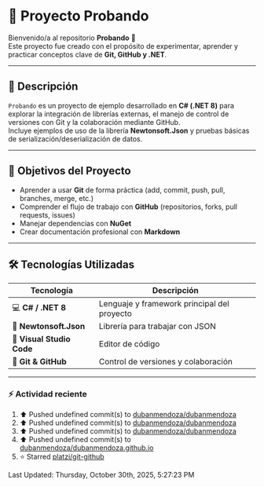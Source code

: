# 🚀 Proyecto Probando

Bienvenido/a al repositorio **Probando** 👋  
Este proyecto fue creado con el propósito de experimentar, aprender y practicar conceptos clave de **Git, GitHub y .NET**.

---

## 📘 Descripción

`Probando` es un proyecto de ejemplo desarrollado en **C# (.NET 8)** para explorar la integración de librerías externas, el manejo de control de versiones con Git y la colaboración mediante GitHub.  
Incluye ejemplos de uso de la librería **Newtonsoft.Json** y pruebas básicas de serialización/deserialización de datos.

---

## 🧠 Objetivos del Proyecto

- Aprender a usar **Git** de forma práctica (add, commit, push, pull, branches, merge, etc.)
- Comprender el flujo de trabajo con **GitHub** (repositorios, forks, pull requests, issues)
- Manejar dependencias con **NuGet**
- Crear documentación profesional con **Markdown**

---

## 🛠️ Tecnologías Utilizadas

| Tecnología | Descripción |
|-------------|-------------|
| 💻 **C# / .NET 8** | Lenguaje y framework principal del proyecto |
| 🧩 **Newtonsoft.Json** | Librería para trabajar con JSON |
| 🔧 **Visual Studio Code** | Editor de código |
| 🧠 **Git & GitHub** | Control de versiones y colaboración |

---

### ⚡ Actividad reciente

<!--START_SECTION:activity-->

<!--END_SECTION:activity-->

<!--RECENT_ACTIVITY:start-->
1. ⬆️ Pushed undefined commit(s) to [dubanmendoza/dubanmendoza](https://github.com/dubanmendoza/dubanmendoza)<br>
2. ⬆️ Pushed undefined commit(s) to [dubanmendoza/dubanmendoza](https://github.com/dubanmendoza/dubanmendoza)<br>
3. ⬆️ Pushed undefined commit(s) to [dubanmendoza/dubanmendoza](https://github.com/dubanmendoza/dubanmendoza)<br>
4. ⬆️ Pushed undefined commit(s) to [dubanmendoza/dubanmendoza.github.io](https://github.com/dubanmendoza/dubanmendoza.github.io)<br>
5. ⭐ Starred [platzi/git-github](https://github.com/platzi/git-github)<br>
<!--RECENT_ACTIVITY:end-->

<!--RECENT_ACTIVITY:last_update-->
Last Updated: Thursday, October 30th, 2025, 5:27:23 PM
<!--RECENT_ACTIVITY:last_update_end-->
